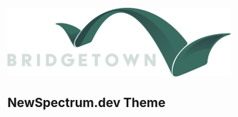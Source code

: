 [![Bridgetown](./.assets/images/bridgetown-logo.svg)](https://bridgetownrb.com/)

# NewSpectrum.dev Theme

